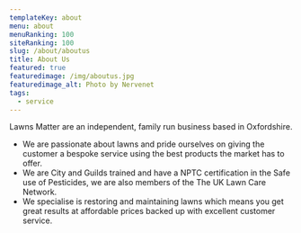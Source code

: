 ```yaml
---
templateKey: about
menu: about
menuRanking: 100
siteRanking: 100
slug: /about/aboutus
title: About Us
featured: true
featuredimage: /img/aboutus.jpg
featuredimage_alt: Photo by Nervenet
tags:
  - service
---
```


Lawns Matter are an independent, family run business based in Oxfordshire.

- We are passionate about lawns and pride ourselves on giving the customer a
  bespoke service using the best products the market has to offer.
- We are City and Guilds trained and have a NPTC certification in the Safe use
  of Pesticides, we are also members of the The UK Lawn Care Network.
- We specialise is restoring and maintaining lawns which means you get great
  results at affordable prices backed up with excellent customer service.

